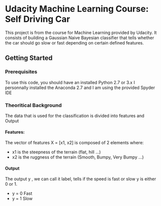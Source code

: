 # Udacity Machine Learning Course: Self Driving Car 
This project is from the course for Machine Learning provided by Udacity. It consists of building a Gaussian Naive Bayesian classifier that tells whether the car should go slow or fast depending on certain defined features.
## Getting Started
### Prerequisites
To use this code, you should have an installed Python 2.7 or 3.x
I personnally installed the Anaconda 2.7 and I am using the provided Spyder IDE

### Theoritical Background
The data that is used for the classification is divided into features and Output

#### Features:
The vector of features X = [x1, x2] is composed of 2 elements where:
- x1 is the steepness of the terrain (flat, hill ...)
- x2 is the ruggness of the terrain (Smooth, Bumpy, Very Bumpy ...)

#### Output
The output y , we can call it label, tells if the speed is fast or slow
y is either 0 or 1.
- y = 0 Fast
- y = 1 Slow



